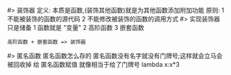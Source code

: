 #> 装饰器
    定义: 本质是函数,(装饰其他函数)就是为其他函数添加附加功能
    原则: 
    1 不能被装饰的函数的源代码
    2 不能修改被装饰的函数的调用方式
#> 实现装饰器只是储备
    1 函数就是 "变量"
    2 高阶函数
    3 嵌套函数
    
    高阶函数 + 嵌套函数 => 装饰器
    
#> 匿名函数
    匿名函数怎么存的  匿名函数没有名字就没有门牌号;这样就会立马会被回收掉
    给 匿名函数赋值 就像相当于给了门牌号
    lambda x:x*3
